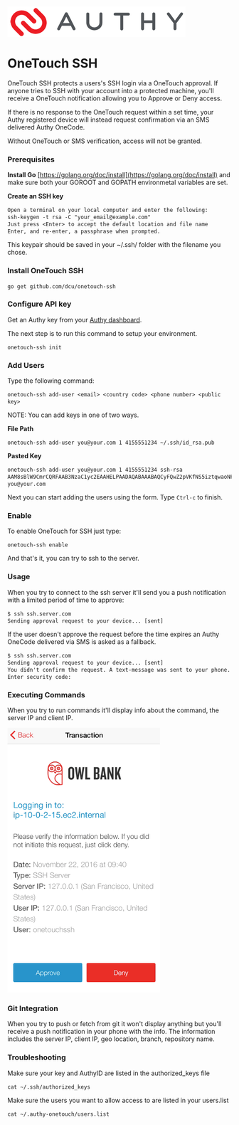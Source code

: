 ![Authy](https://raw.githubusercontent.com/dcu/onetouch-ssh/master/authy-logo.png)

# OneTouch SSH
OneTouch SSH protects a users's SSH login via a OneTouch approval.  If anyone tries to SSH with your account into a protected machine, you'll receive a OneTouch notification allowing you to Approve or Deny access.

If there is no response to the OneTouch request within a set time, your Authy registered device will instead request confirmation via an SMS delivered Authy OneCode.

Without OneTouch or SMS verification, access will not be granted.

### Prerequisites
**Install Go**
[https://golang.org/doc/install](https://golang.org/doc/install) and make sure both your GOROOT and GOPATH environmetal variables are set.

**Create an SSH key**

    Open a terminal on your local computer and enter the following:
    ssh-keygen -t rsa -C "your_email@example.com"
    Just press <Enter> to accept the default location and file name
    Enter, and re-enter, a passphrase when prompted.

This keypair should be saved in your ~/.ssh/ folder with the filename you chose.

### Install OneTouch SSH

    go get github.com/dcu/onetouch-ssh

### Configure API key

Get an Authy key from your [Authy dashboard](https://dashboard.authy.com).

The next step is to run this command to setup your environment.

    onetouch-ssh init

### Add Users

Type the following command:

    onetouch-ssh add-user <email> <country code> <phone number> <public key>

NOTE:  You can add keys in one of two ways.

**File Path**

    onetouch-ssh add-user you@your.com 1 4155551234 ~/.ssh/id_rsa.pub

**Pasted Key**

    onetouch-ssh add-user you@your.com 1 4155551234 ssh-rsa AAM8sBlW9CmrCQRFAAB3NzaC1yc2EAAHELPAADAQABAAABAQCyFQwZ2pVKfNS5iztqwaoNFaGpbLGvngQIMZgIsf+AUfGFt3c9Y4STUCKd0642miDvb6XPLINgAVPVJGzEZbZoU/+gUGGlNb+UNIVERSEFACTORY/NsE/sWqx2wuK93nvIoJXP7V+4jet9mKITt0B5aBH0mdmtY3AZS2JsksrzIcjDYldLwo+nIVFE4c4f+T7m9M8sBlW9CmrCQRF7nMbkVgSQ3Npt2IiMJaJ/1gWBxycSgMVMFiUS1Q2P3znUsBGp7p9CGssq02+NavML3sXFASyBSZ you@your.com


Next you can start adding the users using the form.
Type `Ctrl-c` to finish.

### Enable

To enable OneTouch for SSH just type:

    onetouch-ssh enable

And that's it, you can try to ssh to the server.

### Usage

When you try to connect to the ssh server it'll send you a push
notification with a limited period of time to approve:

    $ ssh ssh.server.com
    Sending approval request to your device... [sent]

If the user doesn't approve the request before the time expires an Authy OneCode  delivered via SMS is asked as a fallback.

    $ ssh ssh.server.com
    Sending approval request to your device... [sent]
    You didn't confirm the request. A text-message was sent to your phone.
    Enter security code:

### Executing Commands

When you try to run commands it'll display info about the command, the
server IP and client IP.

![OneTouch](https://raw.githubusercontent.com/dcu/onetouch-ssh/master/onetouch-ssh.png)

### Git Integration

When you try to push or fetch from git it won't display anything but
you'll receive a push notification in your phone with the info.
The information includes the server IP, client IP, geo location, branch, repository
name.

### Troubleshooting
Make sure your key and AuthyID are listed in the authorized_keys file

    cat ~/.ssh/authorized_keys

Make sure the users you want to allow access to are listed in your users.list

    cat ~/.authy-onetouch/users.list
